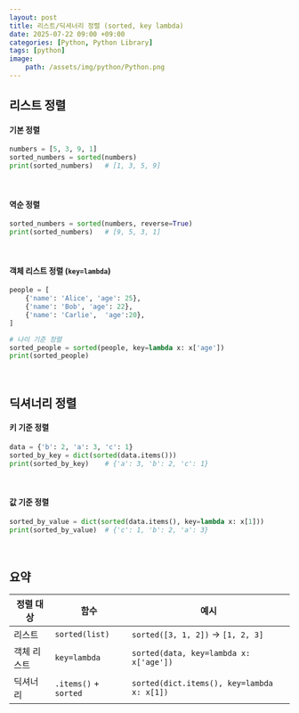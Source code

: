 ```yaml
---
layout: post
title: 리스트/딕셔너리 정렬 (sorted, key lambda)
date: 2025-07-22 09:00 +09:00
categories: [Python, Python Library]
tags: [python]
image:
    path: /assets/img/python/Python.png
---
```


## 리스트 정렬

#### 기본 정렬

```python
numbers = [5, 3, 9, 1]
sorted_numbers = sorted(numbers)
print(sorted_numbers)   # [1, 3, 5, 9]
```

<br>

#### 역순 정렬

```python
sorted_numbers = sorted(numbers, reverse=True)
print(sorted_numbers)   # [9, 5, 3, 1]
```

<br>

#### 객체 리스트 정렬 (`key=lambda`)

```python
people = [
    {'name': 'Alice', 'age': 25},
    {'name': 'Bob', 'age': 22},
    {'name': 'Carlie',  'age':20},
]

# 나이 기준 정렬
sorted_people = sorted(people, key=lambda x: x['age'])
print(sorted_people)
```

<br>

## 딕셔너리 정렬

#### 키 기준 정렬

```python
data = {'b': 2, 'a': 3, 'c': 1}
sorted_by_key = dict(sorted(data.items()))
print(sorted_by_key)    # {'a': 3, 'b': 2, 'c': 1}
```

<br>

#### 값 기준 정렬

```python
sorted_by_value = dict(sorted(data.items(), key=lambda x: x[1]))
print(sorted_by_value)  # {'c': 1, 'b': 2, 'a': 3}
```

<br>

## 요약 

| 정렬 대상  | 함수                    | 예시                                         |
| ------ | --------------------- | ------------------------------------------ |
| 리스트    | `sorted(list)`        | `sorted([3, 1, 2])` → `[1, 2, 3]`          |
| 객체 리스트 | `key=lambda`          | `sorted(data, key=lambda x: x['age'])`     |
| 딕셔너리   | `.items()` + `sorted` | `sorted(dict.items(), key=lambda x: x[1])` |
